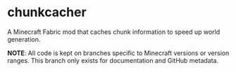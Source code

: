 # chunkcacher

A Minecraft Fabric mod that caches chunk information to speed up world generation.

**NOTE**: All code is kept on branches specific to Minecraft versions or version ranges.
This branch only exists for documentation and GitHub metadata.
